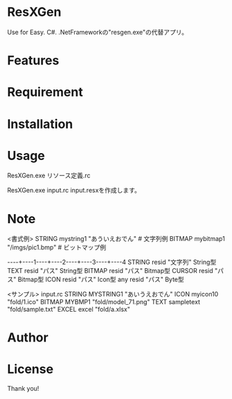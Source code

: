 # ResXGen

Use for Easy. C#.
.NetFrameworkの"resgen.exe"の代替アプリ。

# Features

# Requirement

# Installation

# Usage

ResXGen.exe リソース定義.rc

ResXGen.exe input.rc
input.resxを作成します。

# Note

<書式例>
STRING    mystring1  "あういえおでん"   # 文字列例
BITMAP    mybitmap1  "/imgs/pic1.bmp"  # ビットマップ例

----+----1----+----2----+----3----+----4
STRING  resid  "文字列"  String型
TEXT    resid  "パス"    String型
BITMAP  resid  "パス"    Bitmap型
CURSOR  resid  "パス"    Bitmap型
ICON    resid  "パス"      Icon型
any     resid  "パス"      Byte型

<サンプル> input.rc
STRING  MYSTRING1 "あいうえおでん"
ICON    myicon10    "fold/1.ico"
BITMAP  MYBMP1      "fold/model_71.png"
TEXT    sampletext  "fold/sample.txt"
EXCEL   excel       "fold/a.xlsx"


# Author

# License


Thank you!
